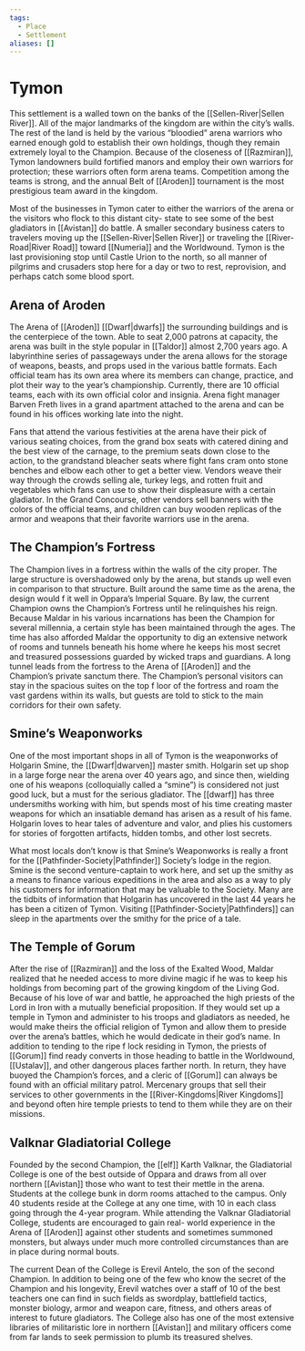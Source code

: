 ```yaml
---
tags:
  - Place
  - Settlement
aliases: []
---
```

# Tymon
This settlement is a walled town on the banks of the [[Sellen-River|Sellen River]]. All of the major landmarks of the kingdom are within the city’s walls. The rest of the land is held by the various “bloodied” arena warriors who earned enough gold to establish their own holdings, though they remain extremely loyal to the Champion. Because of the closeness of [[Razmiran]], Tymon landowners build fortified manors and employ their own warriors for protection; these warriors often form arena teams. Competition among the teams is strong, and the annual Belt of [[Aroden]] tournament is the most prestigious team award in the kingdom.

Most of the businesses in Tymon cater to either the warriors of the arena or the visitors who flock to this distant city- state to see some of the best gladiators in [[Avistan]] do battle. A smaller secondary business caters to travelers moving up the [[Sellen-River|Sellen River]] or traveling the [[River-Road|River Road]] toward [[Numeria]] and the Worldwound. Tymon is the last provisioning stop until Castle Urion to the north, so all manner of pilgrims and crusaders stop here for a day or two to rest, reprovision, and perhaps catch some blood sport.
## Arena of Aroden
The Arena of [[Aroden]] [[Dwarf|dwarfs]] the surrounding buildings and is the centerpiece of the town. Able to seat 2,000 patrons at capacity, the arena was built in the style popular in [[Taldor]] almost 2,700 years ago. A labyrinthine series of passageways under the arena allows for the storage of weapons, beasts, and props used in the various battle formats. Each official team has its own area where its members can change, practice, and plot their way to the year’s championship. Currently, there are 10 official teams, each with its own official color and insignia. Arena fight manager Barven Freth lives in a grand apartment attached to the arena and can be found in his offices working late into the night. 

Fans that attend the various festivities at the arena have their pick of various seating choices, from the grand box seats with catered dining and the best view of the carnage, to the premium seats down close to the action, to the grandstand bleacher seats where fight fans cram onto stone benches and elbow each other to get a better view. Vendors weave their way through the crowds selling ale, turkey legs, and rotten fruit and vegetables which fans can use to show their displeasure with a certain gladiator. In the Grand Concourse, other vendors sell banners with the colors of the official teams, and children can buy wooden replicas of the armor and weapons that their favorite warriors use in the arena. 

## The Champion’s Fortress
The Champion lives in a fortress within the walls of the city proper. The large structure is overshadowed only by the arena, but stands up well even in comparison to that structure. Built around the same time as the arena, the design would f it well in Oppara’s Imperial Square. By law, the current Champion owns the Champion’s Fortress until he relinquishes his reign. Because Maldar in his various incarnations has been the Champion for several millennia, a certain style has been maintained through the ages. The time has also afforded Maldar the opportunity to dig an extensive network of rooms and tunnels beneath his home where he keeps his most secret and treasured possessions guarded by wicked traps and guardians. A long tunnel leads from the fortress to the Arena of [[Aroden]] and the Champion’s private sanctum there. The Champion’s personal visitors can stay in the spacious suites on the top f loor of the fortress and roam the vast gardens within its walls, but guests are told to stick to the main corridors for their own safety. 
## Smine’s Weaponworks
One of the most important shops in all of Tymon is the weaponworks of Holgarin Smine, the [[Dwarf|dwarven]] master smith. Holgarin set up shop in a large forge near the arena over 40 years ago, and since then, wielding one of his weapons (colloquially called a “smine”) is considered not just good luck, but a must for the serious gladiator. The [[dwarf]] has three undersmiths working with him, but spends most of his time creating master weapons for which an insatiable demand has arisen as a result of his fame. Holgarin loves to hear tales of adventure and valor, and plies his customers for stories of forgotten artifacts, hidden tombs, and other lost secrets. 

What most locals don’t know is that Smine’s Weaponworks is really a front for the [[Pathfinder-Society|Pathfinder]] Society’s lodge in the region. Smine is the second venture-captain to work here, and set up the smithy as a means to finance various expeditions in the area and also as a way to ply his customers for information that may be valuable to the Society. Many are the tidbits of information that Holgarin has uncovered in the last 44 years he has been a citizen of Tymon. Visiting [[Pathfinder-Society|Pathfinders]] can sleep in the apartments over the smithy for the price of a tale. 

## The Temple of Gorum
After the rise of [[Razmiran]] and the loss of the Exalted Wood, Maldar realized that he needed access to more divine magic if he was to keep his holdings from becoming part of the growing kingdom of the Living God. Because of his love of war and battle, he approached the high priests of the Lord in Iron with a mutually beneficial proposition. If they would set up a temple in Tymon and administer to his troops and gladiators as needed, he would make theirs the official religion of Tymon and allow them to preside over the arena’s battles, which he would dedicate in their god’s name. In addition to tending to the ripe f lock residing in Tymon, the priests of [[Gorum]] find ready converts in those heading to battle in the Worldwound, [[Ustalav]], and other dangerous places farther north. In return, they have buoyed the Champion’s forces, and a cleric of [[Gorum]] can always be found with an official military patrol. Mercenary groups that sell their services to other governments in the [[River-Kingdoms|River Kingdoms]] and beyond often hire temple priests to tend to them while they are on their missions.

## Valknar Gladiatorial College
Founded by the second Champion, the [[elf]] Karth Valknar, the Gladiatorial College is one of the best outside of Oppara and draws from all over northern [[Avistan]] those who want to test their mettle in the arena. Students at the college bunk in dorm rooms attached to the campus. Only 40 students reside at the College at any one time, with 10 in each class going through the 4-year program. While attending the Valknar Gladiatorial College, students are encouraged to gain real- world experience in the Arena of [[Aroden]] against other students and sometimes summoned monsters, but always under much more controlled circumstances than are in place during normal bouts. 

The current Dean of the College is Erevil Antelo, the son of the second Champion. In addition to being one of the few who know the secret of the Champion and his longevity, Erevil watches over a staff of 10 of the best teachers one can find in such fields as swordplay, battlefield tactics, monster biology, armor and weapon care, fitness, and others areas of interest to future gladiators. The College also has one of the most extensive libraries of militaristic lore in northern [[Avistan]] and military officers come from far lands to seek permission to plumb its treasured shelves.